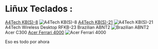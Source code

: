 Liñux Teclados :
================

[A4Tech KB(S)-8](http://www.a4tech.com/product.asp?cid=2&scid=12&id=48)
![A4Tech KB(S)-8](URL "A4Tech KB(S)-8")
[A4Tech KB(S)-21](http://www.a4tech.com/product.asp?cid=2&scid=12&id=102)
![A4Tech KB(S)-21](URL "A4Tech KB(S)-21")
A4Tech Wireless Desktop RFKB-23
Brazilian ABNT2
![Brazilian ABNT2](URL "Brazilian ABNT2")
Acer C300
[Acer Ferrari 4000](https://www.cnet.com/products/acer-ferrari-4000/specs/)
![Acer Ferrari 4000](URL "Acer Ferrari 4000")

Eso es todo por ahora
